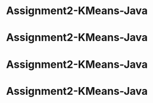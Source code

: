 # Assignment2-KMeans-Java
# Assignment2-KMeans-Java
# Assignment2-KMeans-Java
# Assignment2-KMeans-Java
